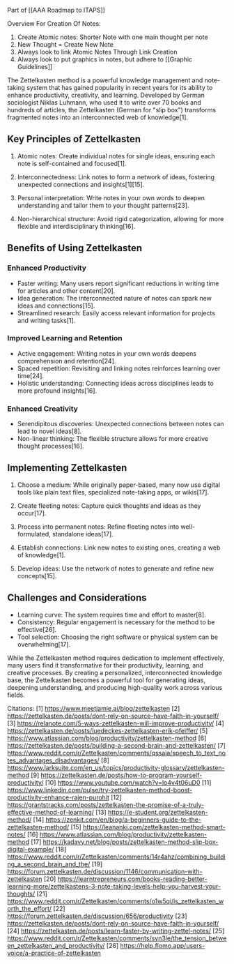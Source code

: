 Part of [[AAA Roadmap to ITAPS]]

Overview For Creation Of Notes:

1. Create Atomic notes:  Shorter Note with one main thought per note
2. New Thought = Create New Note
3. Always look to link Atomic Notes Through Link Creation
4. Always look to put graphics in notes, but adhere to [[Graphic Guidelines]]



The Zettelkasten method is a powerful knowledge management and note-taking system that has gained popularity in recent years for its ability to enhance productivity, creativity, and learning. Developed by German sociologist Niklas Luhmann, who used it to write over 70 books and hundreds of articles, the Zettelkasten (German for "slip box") transforms fragmented notes into an interconnected web of knowledge[1].

## Key Principles of Zettelkasten

1. Atomic notes: Create individual notes for single ideas, ensuring each note is self-contained and focused[1].

2. Interconnectedness: Link notes to form a network of ideas, fostering unexpected connections and insights[1][15].

3. Personal interpretation: Write notes in your own words to deepen understanding and tailor them to your thought patterns[23].

4. Non-hierarchical structure: Avoid rigid categorization, allowing for more flexible and interdisciplinary thinking[16].

## Benefits of Using Zettelkasten

### Enhanced Productivity

- Faster writing: Many users report significant reductions in writing time for articles and other content[20].
- Idea generation: The interconnected nature of notes can spark new ideas and connections[15].
- Streamlined research: Easily access relevant information for projects and writing tasks[1].

### Improved Learning and Retention

- Active engagement: Writing notes in your own words deepens comprehension and retention[24].
- Spaced repetition: Revisiting and linking notes reinforces learning over time[24].
- Holistic understanding: Connecting ideas across disciplines leads to more profound insights[16].

### Enhanced Creativity

- Serendipitous discoveries: Unexpected connections between notes can lead to novel ideas[8].
- Non-linear thinking: The flexible structure allows for more creative thought processes[16].

## Implementing Zettelkasten

1. Choose a medium: While originally paper-based, many now use digital tools like plain text files, specialized note-taking apps, or wikis[17].

2. Create fleeting notes: Capture quick thoughts and ideas as they occur[17].

3. Process into permanent notes: Refine fleeting notes into well-formulated, standalone ideas[17].

4. Establish connections: Link new notes to existing ones, creating a web of knowledge[1].

5. Develop ideas: Use the network of notes to generate and refine new concepts[15].

## Challenges and Considerations

- Learning curve: The system requires time and effort to master[8].
- Consistency: Regular engagement is necessary for the method to be effective[26].
- Tool selection: Choosing the right software or physical system can be overwhelming[17].

While the Zettelkasten method requires dedication to implement effectively, many users find it transformative for their productivity, learning, and creative processes. By creating a personalized, interconnected knowledge base, the Zettelkasten becomes a powerful tool for generating ideas, deepening understanding, and producing high-quality work across various fields.

Citations:
[1] https://www.meetjamie.ai/blog/zettelkasten
[2] https://zettelkasten.de/posts/dont-rely-on-source-have-faith-in-yourself/
[3] https://relanote.com/5-ways-zettelkasten-will-improve-productivity/
[4] https://zettelkasten.de/posts/luedeckes-zettelkasten-erik-pfeiffer/
[5] https://www.atlassian.com/blog/productivity/zettelkasten-method
[6] https://zettelkasten.de/posts/building-a-second-brain-and-zettelkasten/
[7] https://www.reddit.com/r/Zettelkasten/comments/qssaia/speech_to_text_notes_advantages_disadvantages/
[8] https://www.larksuite.com/en_us/topics/productivity-glossary/zettelkasten-method
[9] https://zettelkasten.de/posts/how-to-program-yourself-productivity/
[10] https://www.youtube.com/watch?v=lo4v4t06uD0
[11] https://www.linkedin.com/pulse/try-zettelkasten-method-boost-productivity-enhance-rajen-purohit
[12] https://grantstracks.com/posts/zettelkasten-the-promise-of-a-truly-effective-method-of-learning/
[13] https://e-student.org/zettelkasten-method/
[14] https://zenkit.com/en/blog/a-beginners-guide-to-the-zettelkasten-method/
[15] https://leananki.com/zettelkasten-method-smart-notes/
[16] https://www.atlassian.com/blog/productivity/zettelkasten-method
[17] https://kadavy.net/blog/posts/zettelkasten-method-slip-box-digital-example/
[18] https://www.reddit.com/r/Zettelkasten/comments/14r4ahz/combining_building_a_second_brain_and_the/
[19] https://forum.zettelkasten.de/discussion/1146/communication-with-zettelkasten
[20] https://learntrepreneurs.com/books-reading-better-learning-more/zettelkastens-3-note-taking-levels-help-you-harvest-your-thoughts/
[21] https://www.reddit.com/r/Zettelkasten/comments/o1w5qi/is_zettelkasten_worth_the_effort/
[22] https://forum.zettelkasten.de/discussion/656/productivity
[23] https://zettelkasten.de/posts/dont-rely-on-source-have-faith-in-yourself/
[24] https://zettelkasten.de/posts/learn-faster-by-writing-zettel-notes/
[25] https://www.reddit.com/r/Zettelkasten/comments/syn3le/the_tension_between_zettelkasten_and_productivity/
[26] https://help.flomo.app/users-voice/a-practice-of-zettelkasten